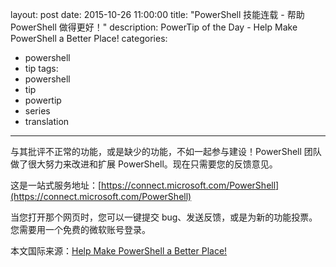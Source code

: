 ﻿layout: post
date: 2015-10-26 11:00:00
title: "PowerShell 技能连载 - 帮助 PowerShell 做得更好！"
description: PowerTip of the Day - Help Make PowerShell a Better Place!
categories:
- powershell
- tip
tags:
- powershell
- tip
- powertip
- series
- translation
---
与其批评不正常的功能，或是缺少的功能，不如一起参与建设！PowerShell 团队做了很大努力来改进和扩展 PowerShell。现在只需要您的反馈意见。

这是一站式服务地址：[https://connect.microsoft.com/PowerShell](https://connect.microsoft.com/PowerShell)

当您打开那个网页时，您可以一键提交 bug、发送反馈，或是为新的功能投票。您需要用一个免费的微软账号登录。

<!--more-->
本文国际来源：[Help Make PowerShell a Better Place!](http://powershell.com/cs/blogs/tips/archive/2015/10/26/help-make-powershell-a-better-place.aspx)
